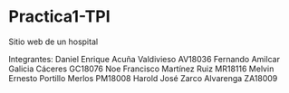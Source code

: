 # Practica1-TPI

Sitio web de un hospital 

Integrantes:
Daniel Enrique Acuña Valdivieso AV18036
Fernando Amilcar Galicia Cáceres GC18076
Noe Francisco Martínez Ruiz MR18116
Melvin Ernesto Portillo Merlos PM18008
Harold José Zarco Alvarenga ZA18009



